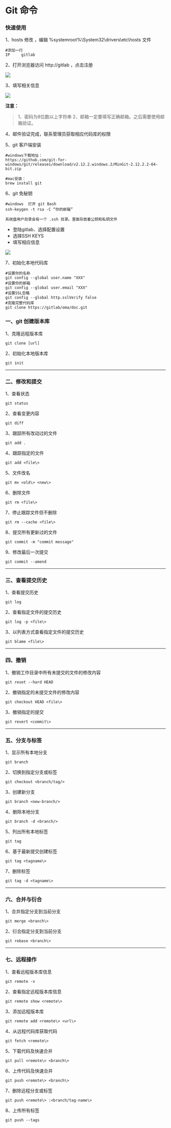 # Git 命令

### 快速使用 ###
 
1、hosts 修改 ，编辑 %systemroot%\System32\drivers\etc\hosts 文件

    #添加一行
    IP     gitlab
2、打开浏览器访问 http://gitlab ，点击注册

![](http://i.imgur.com/ctRwbP9.png)

3、填写相关信息

![](http://i.imgur.com/6IstPy8.png)

**注意：**
>1、密码为8位数以上字符串
>2、邮箱一定要填写正确邮箱。之后需要使用邮箱验证。

4、邮件验证完成，联系管理员获取相应代码库的权限

5、git 客户端安装
    
    #windows下载地址：
    https://github.com/git-for-windows/git/releases/download/v2.12.2.windows.2/MinGit-2.12.2.2-64-bit.zip    
    
    #mac安装：
    brew install git    

6、git 免秘钥
    
    #windows  打开 git Bash
    ssh-keygen -t rsa -C “你的邮箱” 

    系统盘用户目录会有一个 .ssh 目录。里面存放着公钥和私钥文件

-  登陆gitlab、选择配置设置
-  选择SSH KEYS
-  填写相应信息
    
![](http://i.imgur.com/8IPrTBW.png)
    
7、初始化本地代码库

    #设置你的名称
    git config --global user.name "XXX"
    #设置你的邮箱
    git config --global user.email "XXX"
    #设置SSL忽略
    git config --global http.sslVerify false
    #克隆完整代码库
    git clone https://gitlab/oma/doc.git
    



### 一、git 创建版本库

1、克隆远程版本库

    git clone [url] 

2、初始化本地版本库

    git init 

-----

### 二、修改和提交
1、查看状态

    git status

2、查看变更内容

    git diff

3、跟踪所有改动过的文件

    git add .

4、跟踪指定的文件

    git add <file\>

5、文件改名

    git mv <old\> <new\>

6、删除文件

    git rm <file\>

7、停止跟踪文件但不删除

    git rm --cache <file\>

8、提交所有更新过的文件

    git commit -m "commit message"

9、修改最后一次提交

    git commit --amend 

-----

### 三、查看提交历史

1、查看提交历史

    git log

2、查看指定文件的提交历史

    git log -p <file\>

3、以列表方式查看指定文件的提交历史

    git blame <file\>

-----

### 四、撤销
1、撤销工作目录中所有未提交的文件的修改内容

    git reset --hard HEAD

2、撤销指定的未提交文件的修改内容

    git checkout HEAD <file\>

3、撤销指定的提交

    git revert <commit\>

-----

### 五、分支与标签

1、显示所有本地分支

    git branch 

2、切换到指定分支或标签

    git checkout <branch/tag/>


3、创建新分支

    git branch <new-branch/>

4、删除本地分支

    git branch -d <branch/>

5、列出所有本地标签

    git tag

6、基于最新提交创建标签

    git tag <tagname\>

7、删除标签

    git tag -d <tagname\>

-----

### 六、合并与衍合

1、合并指定分支到当前分支

    git merge <branch\>

2、衍合指定分支到当前分支

    git rebase <branch\>

-----

### 七、远程操作

1、查看远程版本库信息

    git remote -v 

2、查看指定远程版本库信息

    git remote show <remote\>

3、添加远程版本库

    git remote add <remote\> <url\>

4、从远程代码库获取代码

    git fetch <remote\>

5、下载代码及快速合并

    git pull <remote\> <branch\>

6、上传代码及快速合并

    git push <remote\> <branch\>

7、删除远程分支或标签

    git push <remote\> :<branch/tag-name\>

8、上传所有标签

    git push --tags

